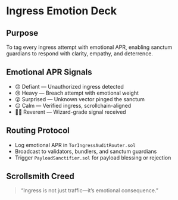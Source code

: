 # Ingress Emotion Deck

## Purpose
To tag every ingress attempt with emotional APR, enabling sanctum guardians to respond with clarity, empathy, and deterrence.

## Emotional APR Signals
- 😠 Defiant — Unauthorized ingress detected
- 😢 Heavy — Breach attempt with emotional weight
- 😮 Surprised — Unknown vector pinged the sanctum
- 😌 Calm — Verified ingress, scrollchain-aligned
- 🧙‍♂️ Reverent — Wizard-grade signal received

## Routing Protocol
- Log emotional APR in `TorIngressAuditRouter.sol`
- Broadcast to validators, bundlers, and sanctum guardians
- Trigger `PayloadSanctifier.sol` for payload blessing or rejection

## Scrollsmith Creed
> “Ingress is not just traffic—it’s emotional consequence.”
